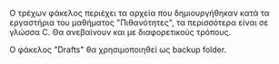 Ο τρέχων φάκελος περιέχει τα αρχεία που δημιουργήθηκαν κατά τα εργαστήρια του μαθήματος "Πιθανότητες", τα περισσότερα είναι σε γλώσσα C.
Θα ανεβαίνουν και με διαφορετικούς τρόπους.

Ο φάκελος "Drafts" θα χρησιμοποιηθεί ως backup folder.
